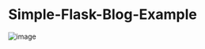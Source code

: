 # Simple-Flask-Blog-Example
![image](https://user-images.githubusercontent.com/98630446/161541361-3fe84981-9176-4cbf-bcc6-30a8f5d1ed4e.png)
